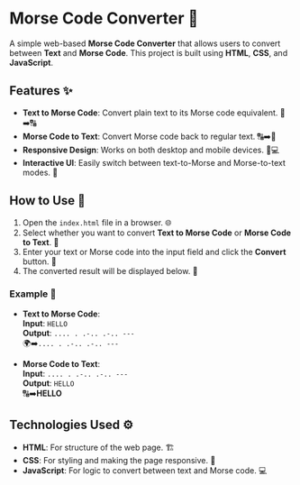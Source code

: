 # Morse Code Converter 🚀

A simple web-based **Morse Code Converter** that allows users to convert between **Text** and **Morse Code**. This project is built using **HTML**, **CSS**, and **JavaScript**. 

## Features ✨
- **Text to Morse Code**: Convert plain text to its Morse code equivalent. 📝➡️🔠
- **Morse Code to Text**: Convert Morse code back to regular text. 🔠➡️📝
- **Responsive Design**: Works on both desktop and mobile devices. 📱💻
- **Interactive UI**: Easily switch between text-to-Morse and Morse-to-text modes. 🔄

## How to Use 🔧

1. Open the `index.html` file in a browser. 🌐
2. Select whether you want to convert **Text to Morse Code** or **Morse Code to Text**. 🔄
3. Enter your text or Morse code into the input field and click the **Convert** button. 🔲
4. The converted result will be displayed below. 🎉

### Example 📝
- **Text to Morse Code**:  
   **Input**: `HELLO`  
   **Output**: `.... . .-.. .-.. ---`  
   🌍➡️`.... . .-.. .-.. ---`
   
- **Morse Code to Text**:  
   **Input**: `.... . .-.. .-.. ---`  
   **Output**: `HELLO`  
   🔠➡️**HELLO**

## Technologies Used ⚙️
- **HTML**: For structure of the web page. 🏗️
- **CSS**: For styling and making the page responsive. 🎨
- **JavaScript**: For logic to convert between text and Morse code. 💻


